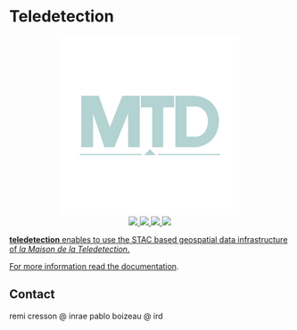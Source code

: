 # Teledetection

<p align="center">
<img src="doc/logo.png" width="320px">
<br>
<a href="https://forgemia.inra.fr/cdos-pub/teledetection/-/releases">
<img src="https://forgemia.inra.fr/cdos-pub/teledetection/-/badges/release.svg">
</a>
<a href="https://forgemia.inra.fr/cdos-pub/teledetection/-/commits/main">
<img src="https://forgemia.inra.fr/cdos-pub/teledetection/badges/main/pipeline.svg">
</a>
<a href="LICENSE">
<img src="https://img.shields.io/badge/License-Apache%202.0-blue.svg">
</a>
<a href="https://forgemia.inra.fr/cdos-pub/teledetection/-/commits/main">
<img src="https://forgemia.inra.fr/cdos-pub/teledetection/badges/main/coverage.svg">

</p>

**teledetection** enables to use the STAC based geospatial data infrastructure 
of *la Maison de la Teledetection*.

For more information read the [documentation](https://cdos-pub.pages.mia.inra.fr/teledetection).

## Contact

remi cresson @ inrae
pablo boizeau @ ird
